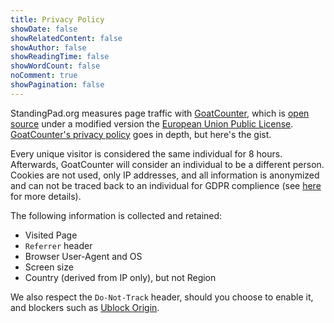 ```yaml
---
title: Privacy Policy
showDate: false
showRelatedContent: false
showAuthor: false
showReadingTime: false
showWordCount: false
noComment: true
showPagination: false
---
```


StandingPad.org measures page traffic with [GoatCounter](https://goatcounter.com), which is [open source](https://github.com/arp242/goatcounter) under a modified version the [European Union Public License](https://github.com/arp242/goatcounter/blob/master/LICENSE). [GoatCounter's privacy policy](https://www.goatcounter.com/help/privacy) goes in depth, but here's the gist.

Every unique visitor is considered the same individual for 8 hours. Afterwards, GoatCounter will consider an individual to be a different person. Cookies are not used, only IP addresses, and all information is anonymized and can not be traced back to an individual for GDPR complience (see [here](https://goatcounter.com/help/gdpr) for more details).

The following information is collected and retained:
- Visited Page
- `Referrer` header
- Browser User-Agent and OS 
- Screen size
- Country (derived from IP only), but not Region

We also respect the `Do-Not-Track` header, should you choose to enable it, and blockers such as [Ublock Origin](https://github.com/gorhill/uBlock).
